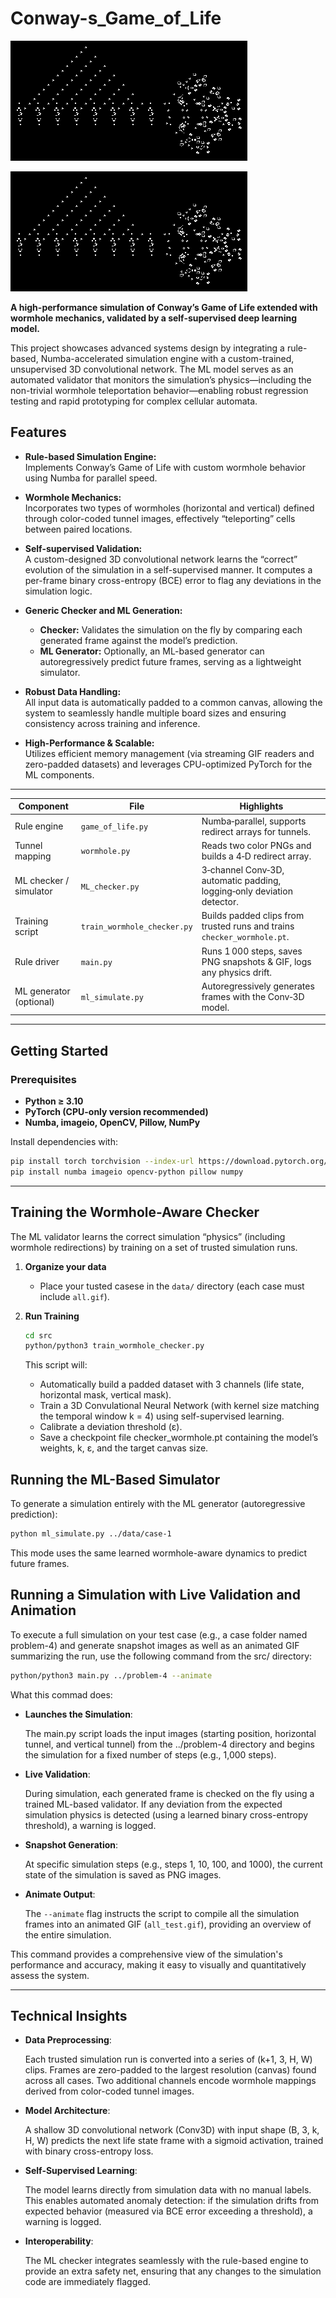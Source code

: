# Conway-s_Game_of_Life

![Conway’s Game of Life](https://github.com/DSM2499/Conway-s_Game_of_Life/blob/main/problem-2/all_test.gif)

![Conway’s Game of Life](https://github.com/DSM2499/Conway-s_Game_of_Life/blob/main/problem-1/all_test.gif) 

**A high-performance simulation of Conway’s Game of Life extended with wormhole mechanics, validated by a self-supervised deep learning model.**  

This project showcases advanced systems design by integrating a rule-based, Numba-accelerated simulation engine with a custom-trained, unsupervised 3D convolutional network. The ML model serves as an automated validator that monitors the simulation’s physics—including the non-trivial wormhole teleportation behavior—enabling robust regression testing and rapid prototyping for complex cellular automata.

## Features

- **Rule-based Simulation Engine:**  
  Implements Conway’s Game of Life with custom wormhole behavior using Numba for parallel speed.

- **Wormhole Mechanics:**  
  Incorporates two types of wormholes (horizontal and vertical) defined through color-coded tunnel images, effectively “teleporting” cells between paired locations.

- **Self-supervised Validation:**  
  A custom-designed 3D convolutional network learns the “correct” evolution of the simulation in a self-supervised manner. It computes a per-frame binary cross-entropy (BCE) error to flag any deviations in the simulation logic.

- **Generic Checker and ML Generation:**  
  - **Checker:** Validates the simulation on the fly by comparing each generated frame against the model’s prediction.  
  - **ML Generator:** Optionally, an ML-based generator can autoregressively predict future frames, serving as a lightweight simulator.

- **Robust Data Handling:**  
  All input data is automatically padded to a common canvas, allowing the system to seamlessly handle multiple board sizes and ensuring consistency across training and inference.

- **High-Performance & Scalable:**  
  Utilizes efficient memory management (via streaming GIF readers and zero-padded datasets) and leverages CPU-optimized PyTorch for the ML components.

---

| Component | File | Highlights |
|-----------|------|------------|
| Rule engine | `game_of_life.py` | Numba‑parallel, supports redirect arrays for tunnels. |
| Tunnel mapping | `wormhole.py` | Reads two color PNGs and builds a 4‑D redirect array. |
| ML checker / simulator | `ML_checker.py` | 3‑channel Conv‑3D, automatic padding, logging‑only deviation detector. |
| Training script | `train_wormhole_checker.py` | Builds padded clips from trusted runs and trains `checker_wormhole.pt`. |
| Rule driver | `main.py` | Runs 1 000 steps, saves PNG snapshots & GIF, logs any physics drift. |
| ML generator (optional) | `ml_simulate.py` | Autoregressively generates frames with the Conv‑3D model. |

---

## Getting Started

### Prerequisites

- **Python ≥ 3.10**  
- **PyTorch (CPU-only version recommended)**  
- **Numba, imageio, OpenCV, Pillow, NumPy**

Install dependencies with:

```bash
pip install torch torchvision --index-url https://download.pytorch.org/whl/cpu
pip install numba imageio opencv-python pillow numpy
```
---

## Training the Wormhole-Aware Checker

The ML validator learns the correct simulation “physics” (including wormhole redirections) by training on a set of trusted simulation runs.

1. **Organize your data**
   - Place your tusted casese in the `data/` directory (each case must include `all.gif`).
  
2. **Run Training**
   ```bash
   cd src
   python/python3 train_wormhole_checker.py
   ```
   This script will:
   - Automatically build a padded dataset with 3 channels (life state, horizontal mask, vertical mask).
   - Train a 3D Convulational Neural Network (with kernel size matching the temporal window k = 4) using self-supervised learning.
   - Calibrate a deviation threshold (ε).
   - Save a checkpoint file checker_wormhole.pt containing the model’s weights, k, ε, and the target canvas size.

## Running the ML-Based Simulator

To generate a simulation entirely with the ML generator (autoregressive prediction):
```bash
python ml_simulate.py ../data/case-1
```
This mode uses the same learned wormhole-aware dynamics to predict future frames.

## Running a Simulation with Live Validation and Animation

To execute a full simulation on your test case (e.g., a case folder named problem-4) and generate snapshot images as well as an animated GIF summarizing the run, use the following command from the src/ directory:

```bash
python/python3 main.py ../problem-4 --animate
```
What this commad does:
- **Launches the Simulation**:
  
  The main.py script loads the input images (starting position, horizontal tunnel, and vertical tunnel) from the ../problem-4 directory and begins the simulation for a fixed number of steps (e.g., 1,000 steps).
- **Live Validation**:
  
  During simulation, each generated frame is checked on the fly using a trained ML-based validator. If any deviation from the expected simulation physics is detected (using a learned binary cross-entropy threshold), a warning is logged.
- **Snapshot Generation**:

    At specific simulation steps (e.g., steps 1, 10, 100, and 1000), the current state of the simulation is saved as PNG images.
- **Animate Output**:

    The `--animate` flag instructs the script to compile all the simulation frames into an animated GIF (`all_test.gif`), providing an overview of the entire simulation.

This command provides a comprehensive view of the simulation's performance and accuracy, making it easy to visually and quantitatively assess the system.

---

## Technical Insights

- **Data Preprocessing**:

    Each trusted simulation run is converted into a series of (k+1, 3, H, W) clips. Frames are zero-padded to the largest resolution (canvas) found across all cases. Two additional channels encode wormhole mappings derived from color-coded tunnel images.
- **Model Architecture**:

    A shallow 3D convolutional network (Conv3D) with input shape (B, 3, k, H, W) predicts the next life state frame with a sigmoid activation, trained with binary cross-entropy loss.
- **Self-Supervised Learning**:

    The model learns directly from simulation data with no manual labels. This enables automated anomaly detection: if the simulation drifts from expected behavior (measured via BCE error exceeding a threshold), a warning is logged.
- **Interoperability**:

    The ML checker integrates seamlessly with the rule-based engine to provide an extra safety net, ensuring that any changes to the simulation code are immediately flagged.
